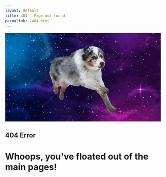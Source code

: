 ```yaml
---
layout: default
title: 404 - Page not found
permalink: /404.html
---
```


<img src="/assets/img/marble_space.png" alt="404">

## 404 Error

<div class="text-center">
  <h1>Whoops, you've floated out of the main pages!</h1>
  <br/>

</div>
